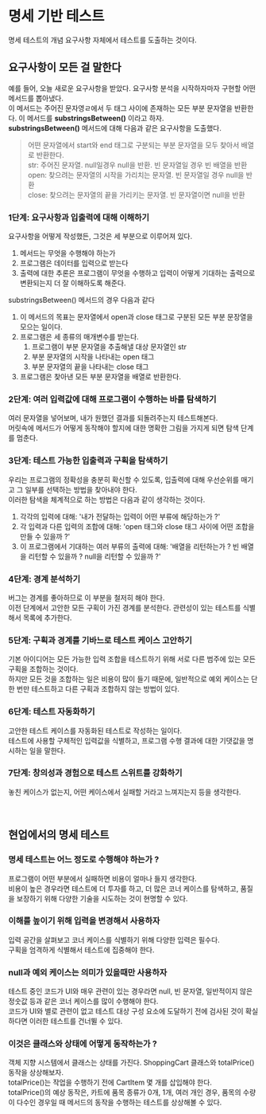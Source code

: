 # 명세 기반 테스트

명세 테스트의 개념 요구사항 자체에서 테스트를 도출하는 것이다.

## 요구사항이 모든 걸 말한다

예를 들어, 오늘 새로운 요구사항을 받았다. 요구사항 분석을 시작하자마자 구현할 어떤 메서드를 뽑아냈다. <br>
이 메서드는 주어진 문자영ㄹ에서 두 태그 사이에 존재하는 모든 부분 문자열을 반환한다. 이 메서드를 **substringsBetween()** 이라고 하자. <br>
**substringsBetween()** 메서드에 대해 다음과 같은 요구사항을 도출했다.

> 어떤 문자열에서 start와 end 태그로 구분되는 부분 문자열을 모두 찾아서 배열로 반환한다. <br>
> str: 주어진 문자열. null일경우 null을 반환. 빈 문자열일 경우 빈 배열을 반환 <br>
> open: 찾으려는 문자열의 시작을 가리치는 문자열. 빈 문자열일 경우 null을 반환 <br>
> close: 찾으려는 문자열의 끝을 가리키는 문자열. 빈 문자열이면 null을 반환

### 1단계: 요구사항과 입출력에 대해 이해하기

요구사항을 어떻게 작성했든, 그것은 세 부분으로 이루어져 있다.

1. 메서드는 무엇을 수행해야 하는가
2. 프로그램은 데이터를 입력으로 받는다
3. 출력에 대한 추론은 프로그램이 무엇을 수행하고 입력이 어떻게 기대하는 출력으로 변환되는지 더 잘 이해하도록 해준다.

substringsBetween() 메서드의 경우 다음과 같다

1. 이 메서드의 목표는 문자열에서 open과 close 태그로 구분된 모든 부분 문장열을 모으는 일이다.
2. 프로그램은 세 종류의 매개변수를 받는다.
   1. 프로그램이 부분 문자열을 추출해낼 대상 문자열인 str
   2. 부분 문자열의 시작을 나타내는 open 태그
   3. 부분 문자열의 끝을 나타내는 close 태그
3. 프로그램은 찾아낸 모든 부분 문자열을 배열로 반환한다.


### 2단계: 여러 입력값에 대해 프로그램이 수행하는 바를 탐색하기

여러 문자열을 넣어보며, 내가 원했던 결과를 되돌려주는지 테스트해본다. <br>
머릿속에 메서드가 어떻게 동작해야 할지에 대한 명확한 그림을 가지게 되면 탐색 단계를 멈춘다.

### 3단계: 테스트 가능한 입출력과 구획을 탐색하기

우리는 프로그램의 정확성을 충분히 확신할 수 있도록, 입출력에 대해 우선순위를 매기고 그 일부를 선택하는 방법을 찾아내야 한다. <br>
이러한 탐색을 체계적으로 하는 방법은 다음과 같이 생각하는 것이다.

1. 각각의 입력에 대해: '내가 전달하는 입력이 어떤 부류에 해당하는가 ?'
2. 각 입력과 다른 입력의 조합에 대해: 'open 태그와 close 태그 사이에 어떤 조합을 만들 수 있을까 ?'
3. 이 프로그램에서 기대하는 여러 부류의 출력에 대해: '배열을 리턴하는가 ? 빈 배열을 리턴할 수 있을까 ? null을 리턴할 수 있을까 ?'

### 4단계: 경계 분석하기

버그는 경계를 좋아하므로 이 부분을 철저히 해야 한다. <br>
이전 단계에서 고안한 모든 구획이 가진 경계를 분석한다. 관련성이 있는 테스트를 식별해서 목록에 추가한다.

### 5단계: 구획과 경계를 기바느로 테스트 케이스 고안하기

기본 아이디어는 모든 가능한 입력 조합을 테스트하기 위해 서로 다른 범주에 있는 모든 구획을 조합하는 것이다. <br>
하지만 모든 것을 조합하는 일은 비용이 많이 들기 때문에, 일반적으로 예외 케이스는 단 한 번만 테스트하고 다른 구획과 조합하지 않는 방법이 있다.

### 6단계: 테스트 자동화하기

고안한 테스트 케이스를 자동화된 테스트로 작성하는 일이다. <br>
테스트에 사용할 구체적인 입력값을 식별하고, 프로그램 수행 결과에 대한 기댓값을 명시하는 일을 말한다.

### 7단계: 창의성과 경험으로 테스트 스위트를 강화하기

놓친 케이스가 없는지, 어떤 케이스에서 실패할 거라고 느껴지는지 등을 생각한다.

<br>

## 현업에서의 명세 테스트

### 명세 테스트는 어느 정도로 수행해야 하는가 ?

프로그램이 어떤 부분에서 실패하면 비용이 얼마나 들지 생각한다. <br>
비용이 높은 경우라면 테스트에 더 투자를 하고, 더 많은 코너 케이스를 탐색하고, 품질을 보장하기 위해 다양한 기술을 시도하는 것이 현명할 수 있다.

### 이해를 높이기 위해 입력을 변경해서 사용하자

입력 공간을 살펴보고 코너 케이스를 식별하기 위해 다양한 입력은 필수다. <br>
구획을 엄격하게 식별해서 테스트에 집중해야 한다.

### null과 예외 케이스는 의미가 있을때만 사용하자

테스트 중인 코드가 UI와 매우 관련이 있는 경우라면 null, 빈 문자열, 일반적이지 않은 정숫값 등과 같은 코너 케이스를 많이 수행해야 한다. <br>
코드가 UI와 별로 관련이 없고 테스트 대상 구성 요소에 도달하기 전에 검사된 것이 확실하다면 이러한 테스트를 건너뛸 수 있다.

### 이것은 클래스와 상태에 어떻게 동작하는가 ?

객체 지향 시스템에서 클래스는 상태를 가진다. ShoppingCart 클래스와 totalPrice() 동작을 상상해보자. <br>
totalPrice()는 작업을 수행하기 전에 CartItem 몇 개를 삽입해야 한다. <br>
totalPrice()의 예상 동작은, 카트에 품목 종류가 0개, 1개, 여러 개인 경우, 품목의 수량이 다수인 경우일 때 메서드의 동작을 수행하는 테스트를 상상해볼 수 있다.
























